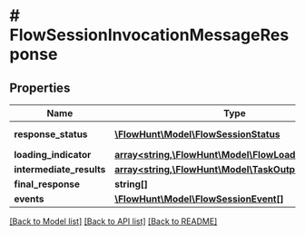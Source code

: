 # # FlowSessionInvocationMessageResponse

## Properties

Name | Type | Description | Notes
------------ | ------------- | ------------- | -------------
**response_status** | [**\FlowHunt\Model\FlowSessionStatus**](FlowSessionStatus.md) | Response status |
**loading_indicator** | [**array<string,\FlowHunt\Model\FlowLoadingIndicator>**](FlowLoadingIndicator.md) |  | [optional]
**intermediate_results** | [**array<string,\FlowHunt\Model\TaskOutput>**](TaskOutput.md) |  | [optional]
**final_response** | **string[]** |  | [optional]
**events** | [**\FlowHunt\Model\FlowSessionEvent[]**](FlowSessionEvent.md) |  | [optional]

[[Back to Model list]](../../README.md#models) [[Back to API list]](../../README.md#endpoints) [[Back to README]](../../README.md)
